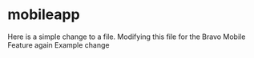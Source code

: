 # mobileapp
Here is a simple change to a file.
Modifying this file for the Bravo Mobile Feature again
Example change
